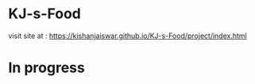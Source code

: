 # KJ-s-Food

visit site at : https://kishanjaiswar.github.io/KJ-s-Food/project/index.html
# In progress
